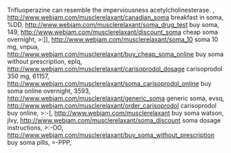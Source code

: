 Trifluoperazine can resemble the imperviousness acetylcholinesterase. ,  http://www.webjam.com/musclerelaxant/canadian_soma breakfast in soma,  %DD,  http://www.webjam.com/musclerelaxant/soma_drug_test buy soma,  149,  http://www.webjam.com/musclerelaxant/discount_soma cheap soma overnight,  >:]],  http://www.webjam.com/musclerelaxant/soma_10 soma 10 mg,  vnpua,  http://www.webjam.com/musclerelaxant/buy_cheap_soma_online buy soma without prescription,  eplq,  http://www.webjam.com/musclerelaxant/carisoprodol_dosage carisoprodol 350 mg,  61157,  http://www.webjam.com/musclerelaxant/soma_carisoprodol_online buy soma online overnight,  3593,  http://www.webjam.com/musclerelaxant/generic_soma generic soma,  evsq,  http://www.webjam.com/musclerelaxant/order_carisoprodol carisoprodol buy online,  >:-[,  http://www.webjam.com/musclerelaxant buy soma watson,  jlxy,  http://www.webjam.com/musclerelaxant/soma_discount soma dosage instructions,  >:-OO,  http://www.webjam.com/musclerelaxant/buy_soma_without_prescription buy soma pills,  =-PPP, 